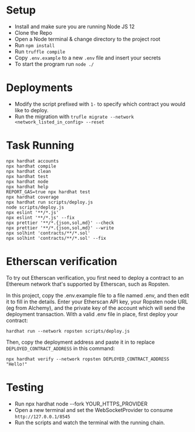 
# Setup

- Install and make sure you are running Node JS 12
- Clone the Repo
- Open a Node terminal & change directory to the project root
- Run `npm install`
- Run `truffle compile`
- Copy `.env.example` to a new `.env` file and insert your secrets
- To start the program run `node ./`


# Deployments

- Modify the script prefixed with `1-` to specify which contract you would like to deploy.
- Run the migration with `trufle migrate --network <network_listed_in_config> --reset`

# Task Running

```shell
npx hardhat accounts
npx hardhat compile
npx hardhat clean
npx hardhat test
npx hardhat node
npx hardhat help
REPORT_GAS=true npx hardhat test
npx hardhat coverage
npx hardhat run scripts/deploy.js
node scripts/deploy.js
npx eslint '**/*.js'
npx eslint '**/*.js' --fix
npx prettier '**/*.{json,sol,md}' --check
npx prettier '**/*.{json,sol,md}' --write
npx solhint 'contracts/**/*.sol'
npx solhint 'contracts/**/*.sol' --fix
```

# Etherscan verification

To try out Etherscan verification, you first need to deploy a contract to an Ethereum network that's supported by Etherscan, such as Ropsten.

In this project, copy the .env.example file to a file named .env, and then edit it to fill in the details. Enter your Etherscan API key, your Ropsten node URL (eg from Alchemy), and the private key of the account which will send the deployment transaction. With a valid .env file in place, first deploy your contract:

```shell
hardhat run --network ropsten scripts/deploy.js
```

Then, copy the deployment address and paste it in to replace `DEPLOYED_CONTRACT_ADDRESS` in this command:

```shell
npx hardhat verify --network ropsten DEPLOYED_CONTRACT_ADDRESS "Hello!"
```
# Testing

- Run npx hardhat node --fork YOUR_HTTPS_PROVIDER
- Open a new terminal and set the WebSocketProvider to consume `http://127.0.0.1/8545`
- Run the scripts and watch the terminal with the running chain. 
